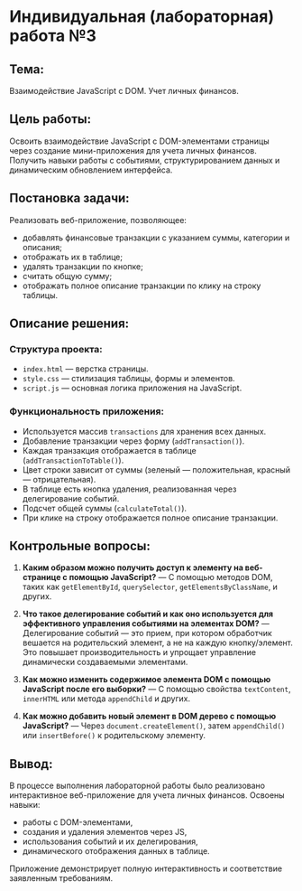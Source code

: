 # Индивидуальная (лабораторная) работа №3

## Тема:

Взаимодействие JavaScript с DOM. Учет личных финансов.

## Цель работы:

Освоить взаимодействие JavaScript с DOM-элементами страницы через создание мини-приложения для учета личных финансов. Получить навыки работы с событиями, структурированием данных и динамическим обновлением интерфейса.

## Постановка задачи:

Реализовать веб-приложение, позволяющее:

* добавлять финансовые транзакции с указанием суммы, категории и описания;
* отображать их в таблице;
* удалять транзакции по кнопке;
* считать общую сумму;
* отображать полное описание транзакции по клику на строку таблицы.

## Описание решения:

### Структура проекта:

* `index.html` — верстка страницы.
* `style.css` — стилизация таблицы, формы и элементов.
* `script.js` — основная логика приложения на JavaScript.

### Функциональность приложения:

* Используется массив `transactions` для хранения всех данных.
* Добавление транзакции через форму (`addTransaction()`).
* Каждая транзакция отображается в таблице (`addTransactionToTable()`).
* Цвет строки зависит от суммы (зеленый — положительная, красный — отрицательная).
* В таблице есть кнопка удаления, реализованная через делегирование событий.
* Подсчет общей суммы (`calculateTotal()`).
* При клике на строку отображается полное описание транзакции.

## Контрольные вопросы:

1. **Каким образом можно получить доступ к элементу на веб-странице с помощью JavaScript?**
   — С помощью методов DOM, таких как `getElementById`, `querySelector`, `getElementsByClassName`, и других.

2. **Что такое делегирование событий и как оно используется для эффективного управления событиями на элементах DOM?**
   — Делегирование событий — это прием, при котором обработчик вешается на родительский элемент, а не на каждую кнопку/элемент. Это повышает производительность и упрощает управление динамически создаваемыми элементами.

3. **Как можно изменить содержимое элемента DOM с помощью JavaScript после его выборки?**
   — С помощью свойства `textContent`, `innerHTML` или метода `appendChild` и других.

4. **Как можно добавить новый элемент в DOM дерево с помощью JavaScript?**
   — Через `document.createElement()`, затем `appendChild()` или `insertBefore()` к родительскому элементу.

## Вывод:
В процессе выполнения лабораторной работы было реализовано интерактивное веб-приложение для учета личных финансов. Освоены навыки:

* работы с DOM-элементами,
* создания и удаления элементов через JS,
* использования событий и их делегирования,
* динамического отображения данных в таблице.

Приложение демонстрирует полную интерактивность и соответствие заявленным требованиям.